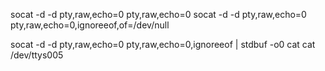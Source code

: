 socat -d -d pty,raw,echo=0 pty,raw,echo=0
socat -d -d pty,raw,echo=0 pty,raw,echo=0,ignoreeof,of=/dev/null


socat -d -d pty,raw,echo=0 pty,raw,echo=0,ignoreeof | stdbuf -o0 cat
cat /dev/ttys005
